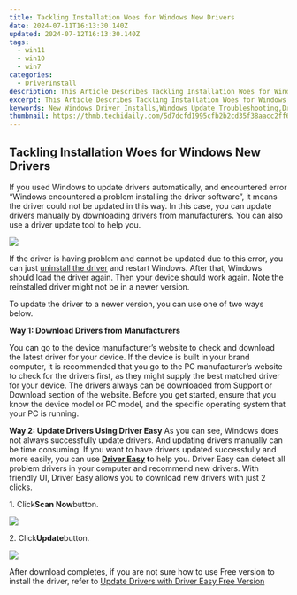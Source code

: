 ```yaml
---
title: Tackling Installation Woes for Windows New Drivers
date: 2024-07-11T16:13:30.140Z
updated: 2024-07-12T16:13:30.140Z
tags:
  - win11
  - win10
  - win7
categories:
  - DriverInstall
description: This Article Describes Tackling Installation Woes for Windows New Drivers
excerpt: This Article Describes Tackling Installation Woes for Windows New Drivers
keywords: New Windows Driver Installs,Windows Update Troubleshooting,Driver Installation Guide for Windows 10/8,Resolving Drivers Installation Errors in Windows,Optimizing Windows Performance with New Drivers,Windows Driver Installation Best Practices,Compatibility of Windows Drivers with Latest OS Updates
thumbnail: https://thmb.techidaily.com/5d7dcfd1995cfb2b2cd35f38aacc2ff6a59f7f19a16a6dde32033f2c286a09f2.jpg
---
```


## Tackling Installation Woes for Windows New Drivers

If you used Windows to update drivers automatically, and encountered error “Windows encountered a problem installing the driver software”, it means the driver could not be updated in this way. In this case, you can update drivers manually by downloading drivers from manufacturers. You can also use a driver update tool to help you.
  
![](https://images.drivereasy.com/wp-content/uploads/2016/06/img_576369c12f39b.png)
  
 If the driver is having problem and cannot be updated due to this error, you can just [uninstall the driver](https://tools.techidaily.com/drivereasy/download/) and restart Windows. After that, Windows should load the driver again. Then your device should work again. Note the reinstalled driver might not be in a newer version.  
  
 To update the driver to a newer version, you can use one of two ways below.  
  
 **Way 1: Download Drivers from Manufacturers**
  
You can go to the device manufacturer’s website to check and download the latest driver for your device. If the device is built in your brand computer, it is recommended that you go to the PC manufacturer’s website to check for the drivers first, as they might supply the best matched driver for your device. The drivers always can be downloaded from Support or Download section of the website. Before you get started, ensure that you know the device model or PC model, and the specific operating system that your PC is running.  
  
 **Way 2: Update Drivers Using Driver Easy**
As you can see, Windows does not always successfully update drivers. And updating drivers manually can be time consuming. If you want to have drivers updated successfully and more easily, you can use **[Driver Easy](https://tools.techidaily.com/drivereasy/download/) t**o help you. Driver Easy can detect all problem drivers in your computer and recommend new drivers. With friendly UI, Driver Easy allows you to download new drivers with just 2 clicks.
  
1\. Click**Scan Now**button.  
  
![](https://images.drivereasy.com/wp-content/uploads/2017/04/img_5901da82baf68.png)

2\. Click**Update**button.  
  
![](https://images.drivereasy.com/wp-content/uploads/2017/04/img_5901da91c4a68.jpg)
  
 After download completes, if you are not sure how to use Free version to install the driver, refer to [Update Drivers with Driver Easy Free Version](https://tools.techidaily.com/drivereasy/download/)

<ins class="adsbygoogle"
     style="display:block"
     data-ad-format="autorelaxed"
     data-ad-client="ca-pub-7571918770474297"
     data-ad-slot="1223367746"></ins>



<ins class="adsbygoogle"
     style="display:block"
     data-ad-client="ca-pub-7571918770474297"
     data-ad-slot="8358498916"
     data-ad-format="auto"
     data-full-width-responsive="true"></ins>




